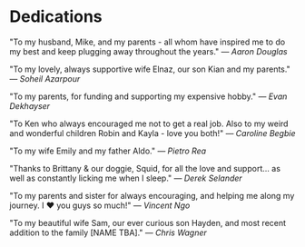 # Dedications

"To my husband, Mike, and my parents - all whom have inspired me to do my best and keep plugging away throughout the years."
_— Aaron Douglas_

"To my lovely, always supportive wife Elnaz, our son Kian and my parents."
_— Soheil Azarpour_

"To my parents, for funding and supporting my expensive hobby."
_— Evan Dekhayser_

"To Ken who always encouraged me not to get a real job. Also to my weird and wonderful children Robin and Kayla - love you both!"
_— Caroline Begbie_

"To my wife Emily and my father Aldo."
_— Pietro Rea_

"Thanks to Brittany & our doggie, Squid, for all the love and support... as well as constantly licking me when I sleep."
_— Derek Selander_

"To my parents and sister for always encouraging, and helping me along my journey. I ♥︎ you guys so much!"
_— Vincent Ngo_


"To my beautiful wife Sam, our ever curious son Hayden, and most recent addition to the family [NAME TBA]."
_— Chris Wagner_